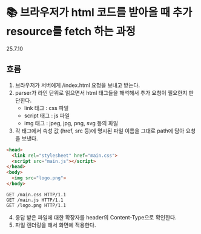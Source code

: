 # 📚 브라우저가 html 코드를 받아올 때 추가 resource를 fetch 하는 과정

25.7.10

## 흐름

1. 브라우저가 서버에게 /index.html 요청을 보내고 받는다.
2. parser가 라인 단위로 읽으면서 html 태그들을 해석해서 추가 요청이 필요한지 판단한다.
   - link 태그 : css 파일
   - script 태그 : js 파일
   - img 태그 : jpeg, jpg, png, svg 등의 파일
3. 각 태그에서 속성 값 (href, src 등)에 명시된 파일 이름을 그대로 path에 담아 요청을 보낸다. 
```html
<head>
  <link rel="stylesheet" href="main.css">
  <script src="main.js"></script>
</head>
<body>
  <img src="logo.png">
</body>
```
```text
GET /main.css HTTP/1.1
GET /main.js HTTP/1.1
GET /logo.png HTTP/1.1
```

4. 응답 받은 파일에 대한 확장자를 header의 Content-Type으로 확인한다.
5. 파일 렌더링을 해서 화면에 적용한다. 